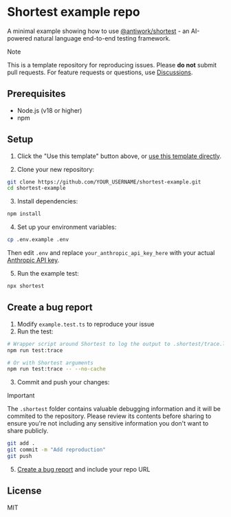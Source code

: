 # Shortest example repo

A minimal example showing how to use [@antiwork/shortest](https://www.npmjs.com/package/@antiwork/shortest) - an AI-powered natural language end-to-end testing framework.

> [!NOTE]
> This is a template repository for reproducing issues. Please **do not** submit pull requests.
> For feature requests or questions, use [Discussions](https://github.com/antiwork/shortest/discussions).

## Prerequisites

- Node.js (v18 or higher)
- npm

## Setup

1. Click the "Use this template" button above, or [use this template directly](https://github.com/new?template_name=shortest-example&template_owner=antiwork).

2. Clone your new repository:

```bash
git clone https://github.com/YOUR_USERNAME/shortest-example.git
cd shortest-example
```

3. Install dependencies:

```bash
npm install
```

4. Set up your environment variables:

```bash
cp .env.example .env
```
Then edit `.env` and replace `your_anthropic_api_key_here` with your actual [Anthropic API key](https://console.anthropic.com).

5. Run the example test:

```bash
npx shortest
```

## Create a bug report

1. Modify `example.test.ts` to reproduce your issue
2. Run the test:

```bash
# Wrapper script around Shortest to log the output to .shortest/trace.log
npm run test:trace

# Or with Shortest arguments
npm run test:trace -- --no-cache
```

3. Commit and push your changes:

> [!IMPORTANT]
> The `.shortest` folder contains valuable debugging information and it will be commited to the repository.
> Please review its contents before sharing to ensure you're not including any sensitive information you don't want to share publicly.

```bash
git add .
git commit -m "Add reproduction"
git push
```

5. [Create a bug report](https://github.com/antiwork/shortest/issues/new?template=bug.yml) and include your repo URL

## License

MIT
